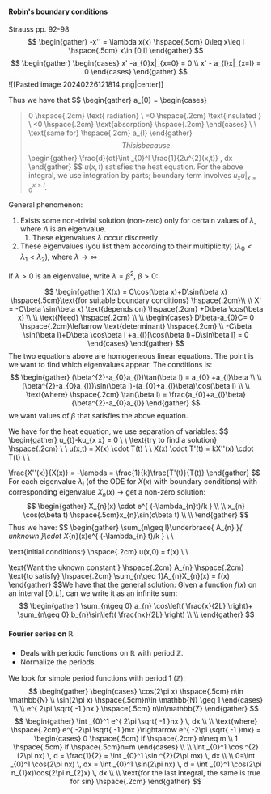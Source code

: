 #### Robin's boundary conditions

Strauss pp. 92-98
$$
\begin{gather}
-x'' = \lambda x(x) \hspace{.5cm} 0\leq x\leq l \hspace{.5cm} x\in [0,l]
\end{gather}
$$
$$
\begin{gather}
\begin{cases}
x' -a_{0}x|_{x=0} = 0 \\
x' - a_{l}x|_{x=l} = 0
\end{cases}
\end{gather}
$$
![[Pasted image 20240226121814.png|center]]

Thus we have that 
$$
\begin{gather}
a_{0} = \begin{cases}
>0 \hspace{.2cm} \text{ radiation}  \\
=0 \hspace{.2cm} \text{insulated }  \\
<0 \hspace{.2cm} \text{absorption} \hspace{.2cm}
\end{cases} \\ \\ 
\text{same for} \hspace{.2cm} a_{l}
\end{gather}
$$
This is because 
$$
\begin{gather}
\frac{d}{dt}\int _{0}^l \frac{1}{2u^{2}(x,t)} \, dx
\end{gather}
$$
$u(x,t)$ satisfies the heat equation. For the above integral, we use integration by parts; boundary term involves $u_{x}u|_{x=0}^{x>l}$.

General phenomenon: 

1. Exists some non-trivial solution (non-zero) only for certain values of $\lambda$, where $\Lambda$ is an eigenvalue. 
	1. These eigenvalues $\lambda$ occur discreetly 
2. These eigenvalues (you list them according to their multiplicity) ($\lambda_{0}<\lambda_{1}<\lambda_{2}$), where $\lambda\rightarrow\infty$ 

If $\lambda>0$ is an eigenvalue, write $\lambda = \beta^{2}$, $\beta>0$:

$$
\begin{gather}
X(x) = C\cos(\beta x)+D\sin(\beta x) \hspace{.5cm}\text{for suitable boundary conditions} \hspace{.2cm}\\ \\
X' = -C\beta \sin(\beta x) \text{depends on} \hspace{.2cm} +D\beta \cos(\beta x) \\ \\
\text{Need} \hspace{.2cm} \\ \\ 
\begin{cases}
D\beta-a_{0}C= 0 \hspace{.2cm}\leftarrow \text{determinant} \hspace{.2cm} \\
-C\beta \sin(\beta l)+D\beta \cos\beta l +a_{l}[\cos(\beta l)+D\sin\beta l] = 0
\end{cases}
\end{gather}
$$
The two equations above are homogeneous  linear equations. The point is we want to find which eigenvalues appear.
The conditions is: 
$$
\begin{gather}
(\beta^{2}-a_{0}a_{l})\tan(\beta l) = a_{0} +a_{l}\beta \\ \\ 
(\beta^{2}-a_{0}a_{l})\sin(\beta l)-(a_{0}+a_{l}\beta)\cos(\beta l) \\ \\ 
\text{where} \hspace{.2cm} \tan(\beta l) = \frac{a_{0}+a_{l}\beta}{\beta^{2}-a_{0}a_{l}}
\end{gather}
$$
we want values of $\beta$ that satisfies the above equation. 

We have for the heat equation, we use separation of variables:
$$
\begin{gather}
u_{t}-ku_{x x} = 0 \\ \\ 
\text{try to find a solution} \hspace{.2cm} \\ \\ 
u(x,t) = X(x) \cdot T(t) \\ \\ 
X(x) \cdot T'(t) = kX''(x) \cdot T(t) \\ \\ 

\frac{X''(x)}{X(x)} = -\lambda = \frac{1}{k}\frac{T'(t)}{T(t)}
\end{gather}
$$
For each eigenvalue $\lambda_{i}$ (of the ODE for $X(x)$ with boundary conditions) with corresponding eigenvalue $X_{n}(x)$ $\rightarrow$ get a non-zero solution: 
$$
\begin{gather}
X_{n}(x) \cdot e^{ (-\lambda_{n}t)/k } \\ \\ 
x_{n} \cos(c\beta t) \hspace{.5cm}x_{n}\sin(c\beta t) \\ \\
\end{gather}
$$
Thus we have:
$$
\begin{gather}
\sum_{n\geq l}\underbrace{ A_{n} }_{ unknown }\cdot X_{n}(x)e^{ (-\lambda_{n} t)/k } \\ \\ 

\text{initial conditions:} \hspace{.2cm} u(x,0) = f(x) \\ \\

\text{Want the uknown constant } \hspace{.2cm} A_{n} \hspace{.2cm} \text{to satisfy} \hspace{.2cm} \sum_{n\geq 1}A_{n}X_{n}(x) = f(x)
\end{gather}
$$We have that the general solution: 
Given a function $f(x)$ on an interval $[0,L]$, can we write it as an infinite sum: 
$$
\begin{gather}
\sum_{n\geq 0} a_{n} \cos\left( \frac{x}{2L} \right)+ \sum_{n\geq 0} b_{n}\sin\left( \frac{nx}{2L} \right) \\ \\ 
\end{gather}
$$

#### Fourier series on $\mathbb{R}$

- Deals with periodic functions on $\mathbb{R}$ with period $\mathbb{Z}$.
- Normalize the periods. 

We look for simple period functions with period 1 $(\mathbb{Z})$:
$$
\begin{gather}
\begin{cases}
\cos(2\pi x) \hspace{.5cm} n\in \mathbb{N} \\
\sin(2\pi x) \hspace{.5cm}n\in \mathbb{N} \geq 1
\end{cases} \\ \\
e^{ 2\pi \sqrt{ -1 }nx } \hspace{.5cm} n\in\mathbb{Z}
\end{gather}
$$
$$
\begin{gather}
\int _{0}^1 e^{ 2\pi \sqrt{ -1 }nx } \, dx  \\ \\ 
\text{where} \hspace{.2cm}  e^{ -2\pi \sqrt{ -1 }mx }\rightarrow  e^{ -2\pi \sqrt{ -1 }mx} = \begin{cases}
0 \hspace{.5cm} if \hspace{.2cm} n\neq m \\
1 \hspace{.5cm} if \hspace{.5cm}n=m
\end{cases} \\ \\ 
\int _{0}^1 \cos ^{2}(2\pi nx) \, d = \frac{1}{2} = \int _{0}^1 \sin ^{2}(2\pi mx) \, dx  \\ \\
0=\int _{0}^1 \cos(2\pi nx) \, dx = \int _{0}^1 \sin(2\pi nx) \, d = \int _{0}^1 \cos(2\pi n_{1}x)\cos(2\pi n_{2}x) \, dx  \\ \\ 
\text{for the last integral, the same is true for sin} \hspace{.2cm}
\end{gather}
$$
